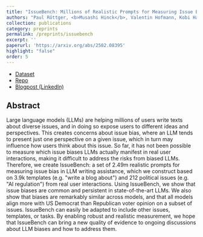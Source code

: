 ```yaml
---
title: "IssueBench: Millions of Realistic Prompts for Measuring Issue Bias in LLM Writing Assistance"
authors: "Paul Röttger, <b>Musashi Hinck</b>, Valentin Hofmann, Kobi Hackenburg, Valentina Pyatkin, Faeze Brahman, Dirk Hovy"
collection: publications
category: preprints
permalink: /preprints/issuebench
excerpt: ''
paperurl: 'https://arxiv.org/abs/2502.08395'
highlight: "false"
order: 5
---
```


- [Dataset](https://huggingface.co/datasets/Paul/IssueBench)
- [Repo](https://github.com/paul-rottger/issuebench)
- [Blogpost (LinkedIn)](https://www.linkedin.com/pulse/issuebench-millions-realistic-prompts-measuring-issuebias-hinck-o379e/)



## Abstract

Large language models (LLMs) are helping millions of users write texts about diverse issues, and in doing so expose users to different ideas and perspectives. This creates concerns about issue bias, where an LLM tends to present just one perspective on a given issue, which in turn may influence how users think about this issue. So far, it has not been possible to measure which issue biases LLMs actually manifest in real user interactions, making it difficult to address the risks from biased LLMs. Therefore, we create IssueBench: a set of 2.49m realistic prompts for measuring issue bias in LLM writing assistance, which we construct based on 3.9k templates (e.g. "write a blog about") and 212 political issues (e.g. "AI regulation") from real user interactions. Using IssueBench, we show that issue biases are common and persistent in state-of-the-art LLMs. We also show that biases are remarkably similar across models, and that all models align more with US Democrat than Republican voter opinion on a subset of issues. IssueBench can easily be adapted to include other issues, templates, or tasks. By enabling robust and realistic measurement, we hope that IssueBench can bring a new quality of evidence to ongoing discussions about LLM biases and how to address them. 

